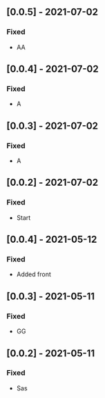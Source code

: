 ## [0.0.5] - 2021-07-02

### Fixed
-    AA

## [0.0.4] - 2021-07-02

### Fixed
-    A

## [0.0.3] - 2021-07-02

### Fixed
-    A

## [0.0.2] - 2021-07-02

### Fixed
-    Start

## [0.0.4] - 2021-05-12

### Fixed
-    Added front

## [0.0.3] - 2021-05-11

### Fixed
-    GG

## [0.0.2] - 2021-05-11

### Fixed
-    Sas

